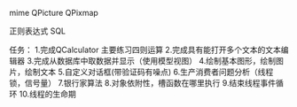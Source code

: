 mime
QPicture QPixmap

正则表达式
SQL

任务：
1.完成QCalculator 主要练习四则运算
2.完成具有能打开多个文本的文本编辑器
3.完成从数据库中取数据并显示（使用模型视图）
4.绘制基本图形，绘制图片，绘制文本
5.自定义对话框(带验证码有噪点)
6.生产消费者问题分析（线程锁，信号量）
7.银行家算法
8.对象依附性，槽函数在哪里执行
9.结束线程事件循环
10.线程的生命期